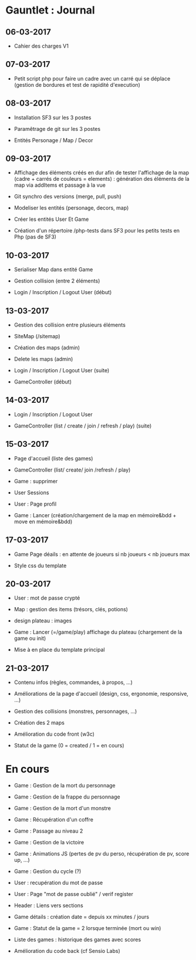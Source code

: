 # Gauntlet : Journal


## 06-03-2017

- Cahier des charges V1
     
	 
## 07-03-2017

- Petit script php pour faire un cadre avec un carré qui se déplace (gestion de bordures et test de rapidité d'execution)


## 08-03-2017

- Installation SF3 sur les 3 postes

- Paramêtrage de git sur les 3 postes

- Entités Personage / Map / Decor


## 09-03-2017

- Affichage des éléments créés en dur afin de tester l'affichage de la map (cadre + carrés de couleurs = elements) 
	: génération des éléments de la map via addItems et passage à la vue
	
- Git synchro des versions (merge, pull, push)

- Modeliser les entités (personage, decors, map)

- Créer les entités User Et Game

- Création d'un répertoire /php-tests dans SF3 pour les petits tests en Php (pas de SF3)


## 10-03-2017

- Serialiser Map dans entité Game

- Gestion collision (entre 2 éléments)

- Login / Inscription / Logout User (début)


## 13-03-2017

- Gestion des collision entre plusieurs éléments

- SiteMap (/sitemap)

- Création des maps (admin)

- Delete les maps (admin)

- Login / Inscription / Logout User (suite)

- GameController (début)


## 14-03-2017

- Login / Inscription / Logout User

- GameController (list / create / join / refresh / play) (suite)


## 15-03-2017

- Page d'accueil (liste des games)

- GameController (list/ create/ join /refresh / play)

- Game : supprimer

- User Sessions

- User : Page profil

- Game : Lancer (création/chargement de la map en mémoire&bdd + move en mémoire&bdd)


## 17-03-2017

- Game Page déails : en attente de joueurs si nb joueurs < nb joueurs max

- Style css du template


## 20-03-2017

- User : mot de passe crypté

- Map : gestion des items (trésors, clés, potions)

- design plateau : images

- Game : Lancer (=/game/play) affichage du plateau (chargement de la game ou init)

- Mise à en place du template principal


## 21-03-2017

- Contenu infos (règles, commandes, à propos, ...)

- Améliorations de la page d'accueil (design, css, ergonomie, responsive, ...)

- Gestion des collisions (monstres, personnages, ...)

- Création des 2 maps

- Amélioration du code front (w3c)

- Statut de la game (0 = created / 1 = en cours)




# En cours

- Game : Gestion de la mort du personnage

- Game : Gestion de la frappe du personnage

- Game : Gestion de la mort d'un monstre

- Game : Récupération d'un coffre

- Game : Passage au niveau 2

- Game : Gestion de la victoire

- Game : Animations JS (pertes de pv du perso, récupération de pv, score up, ...)

- Game : Gestion du cycle (?)

- User : recupération du mot de passe

- User : Page "mot de passe oublié" / verif register

- Header : Liens vers sections

- Game détails : création date = depuis xx minutes / jours

- Game : Statut de la game = 2 lorsque terminée (mort ou win)

- Liste des games : historique des games avec scores

- Amélioration du code back (cf Sensio Labs)


